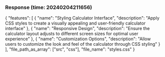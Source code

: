 ### Response (time: 20240204211656)

{
  "features": [
    {
      "name": "Styling Calculator Interface",
      "description": "Apply CSS styles to create a visually appealing and user-friendly calculator interface"
    },
    {
      "name": "Responsive Design",
      "description": "Ensure the calculator layout adjusts to different screen sizes for optimal user experience"
    },
    {
      "name": "Customization Options",
      "description": "Allow users to customize the look and feel of the calculator through CSS styling"
    }
  ],
  "file_path_as_array": ["src", "css"],
  "file_name": "styles.css"
}